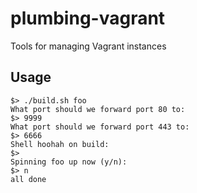# plumbing-vagrant

Tools for managing Vagrant instances

## Usage

	$> ./build.sh foo
	What port should we forward port 80 to: 
	$> 9999
	What port should we forward port 443 to: 
	$> 6666
	Shell hoohah on build: 
	$> 
	Spinning foo up now (y/n): 
	$> n
	all done


